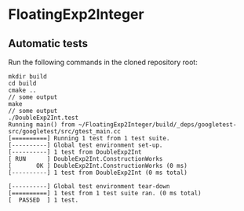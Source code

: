 # FloatingExp2Integer

## Automatic tests

Run the following commands in the cloned repository root:

```
mkdir build
cd build
cmake ..
// some output
make
// some output
./DoubleExp2Int.test 
Running main() from ~/FloatingExp2Integer/build/_deps/googletest-src/googletest/src/gtest_main.cc
[==========] Running 1 test from 1 test suite.
[----------] Global test environment set-up.
[----------] 1 test from DoubleExp2Int
[ RUN      ] DoubleExp2Int.ConstructionWorks
[       OK ] DoubleExp2Int.ConstructionWorks (0 ms)
[----------] 1 test from DoubleExp2Int (0 ms total)

[----------] Global test environment tear-down
[==========] 1 test from 1 test suite ran. (0 ms total)
[  PASSED  ] 1 test.
```
